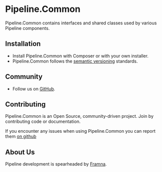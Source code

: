 # Pipeline.Common

Pipeline.Common contains interfaces and shared classes used by various Pipeline components.

Installation
------------

* Install Pipeline.Common with Composer or with your own installer.
* Pipeline.Common follows the [semantic versioning][2] standards.

Community
---------

* Follow us on [GitHub][3].

Contributing
------------

Pipeline.Common is an Open Source, community-driven project. Join by contributing code or documentation.

If you encounter any issues when using Pipeline.Common you can report them [on github][4]

About Us
--------

Pipeline development is spearheaded by [Framna][1].

  [1]: https://framna.com
  [2]: https://semver.org
  [3]: https://github.com/pipeline-etl/pipeline.common
  [4]: https://github.com/pipeline-etl/pipeline.common/issues
